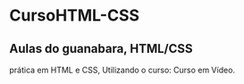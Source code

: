 # CursoHTML-CSS
 Aulas do guanabara, HTML/CSS
---
prática em HTML e CSS, Utilizando o curso: Curso em Vídeo.
